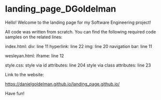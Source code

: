 # landing_page_DGoldelman

Hello! Welcome to the landing page for my Software Engineering project! 

All code was written from scratch. You can find the following required code samples on the related lines:

index.html:
  div: line 11
  hyperlink: line 22
  img: line 20
  navigation bar: line 11
  
wesleyan.html:
  iframe: line 12
  
style.css:
  style via id attributes: line 204
  style via class attributes: line 23
  


Link to the website: 

https://danielgoldelman.github.io/landing_page.github.io/

Have fun!

